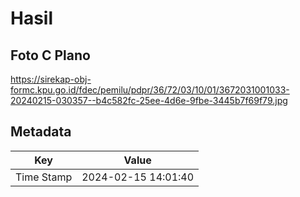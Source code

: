 # Hasil

## Foto C Plano

https://sirekap-obj-formc.kpu.go.id/fdec/pemilu/pdpr/36/72/03/10/01/3672031001033-20240215-030357--b4c582fc-25ee-4d6e-9fbe-3445b7f69f79.jpg


## Metadata

| Key        | Value               |
| ---------- | ------------------- |
| Time Stamp | 2024-02-15 14:01:40 |



